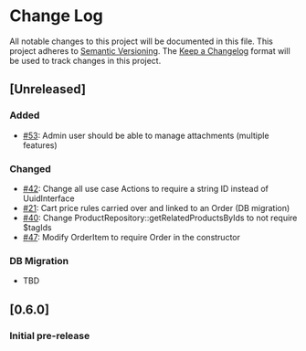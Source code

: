 # Change Log
All notable changes to this project will be documented in this file.
This project adheres to [Semantic Versioning](http://semver.org/).
The [Keep a Changelog](http://keepachangelog.com/) format will be
used to track changes in this project.

## [Unreleased]

### Added
- [#53](../../issues/53): Admin user should be able to manage attachments (multiple features)

### Changed
- [#42](../../issues/42): Change all use case Actions to require a string ID instead of UuidInterface
- [#21](../../issues/21): Cart price rules carried over and linked to an Order (DB migration)
- [#40](../../issues/40): Change ProductRepository::getRelatedProductsByIds to not require $tagIds
- [#47](../../issues/47): Modify OrderItem to require Order in the constructor

### DB Migration
- TBD

## [0.6.0]

### Initial pre-release
